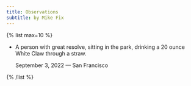 ```yaml
---
title: Observations
subtitle: by Mike Fix
---
```


{% list max=10 %}

- A person with great resolve, sitting in the park, drinking a 20 ounce White Claw through a straw.

  September 3, 2022 — San Francisco

{% /list %}
